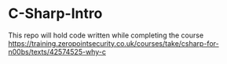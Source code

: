 # C-Sharp-Intro
This repo will hold code written while completing the course https://training.zeropointsecurity.co.uk/courses/take/csharp-for-n00bs/texts/42574525-why-c
